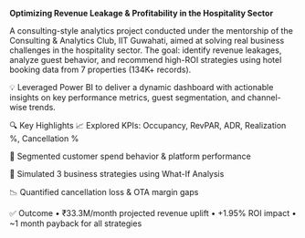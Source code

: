 ****Optimizing Revenue Leakage & Profitability in the Hospitality Sector****

A consulting-style analytics project conducted under the mentorship of the Consulting & Analytics Club, IIT Guwahati, aimed at solving real business challenges in the hospitality sector. The goal: identify revenue leakages, analyze guest behavior, and recommend high-ROI strategies using hotel booking data from 7 properties (134K+ records).

💡 Leveraged Power BI to deliver a dynamic dashboard with actionable insights on key performance metrics, guest segmentation, and channel-wise trends.

🔍 Key Highlights
📈 Explored KPIs: Occupancy, RevPAR, ADR, Realization %, Cancellation %

🧩 Segmented customer spend behavior & platform performance

🧪 Simulated 3 business strategies using What-If Analysis

📉 Quantified cancellation loss & OTA margin gaps

✅ Outcome
• ₹33.3M/month projected revenue uplift
• +1.95% ROI impact
• ~1 month payback for all strategies

